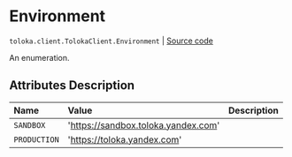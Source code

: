 # Environment
`toloka.client.TolokaClient.Environment` | [Source code](https://github.com/Toloka/toloka-kit/blob/v0.1.24/src/client.py#L210)

An enumeration.

## Attributes Description

| Name | Value | Description |
| :------| :-----------| :----------| 
`SANDBOX`|'https://sandbox.toloka.yandex.com'|<p></p>
`PRODUCTION`|'https://toloka.yandex.com'|<p></p>
